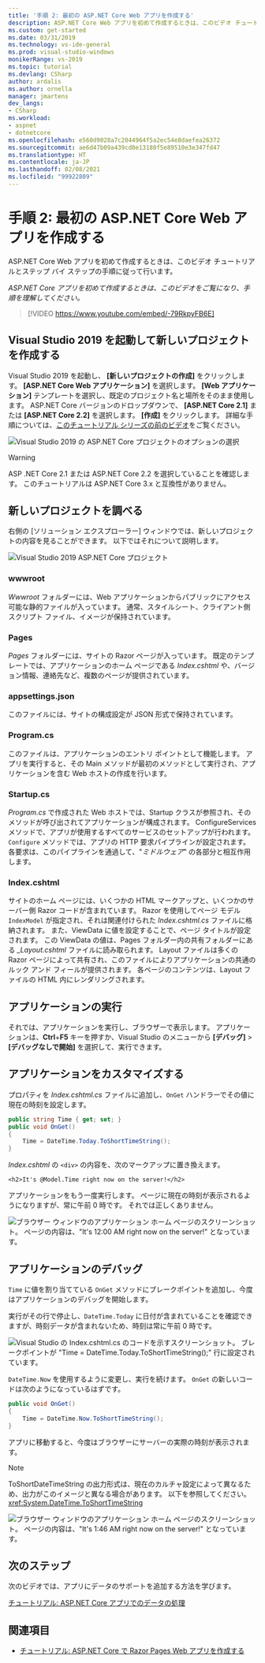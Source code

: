 ```yaml
---
title: '手順 2: 最初の ASP.NET Core Web アプリを作成する'
description: ASP.NET Core Web アプリを初めて作成するときは、このビデオ チュートリアルとステップ バイ ステップの手順に従って行います。
ms.custom: get-started
ms.date: 03/31/2019
ms.technology: vs-ide-general
ms.prod: visual-studio-windows
monikerRange: vs-2019
ms.topic: tutorial
ms.devlang: CSharp
author: ardalis
ms.author: ornella
manager: jmartens
dev_langs:
- CSharp
ms.workload:
- aspnet
- dotnetcore
ms.openlocfilehash: e560d9028a7c2044964f5a2ec54e8daefea26372
ms.sourcegitcommit: ae6d47b09a439cd0e13180f5e89510e3e347fd47
ms.translationtype: HT
ms.contentlocale: ja-JP
ms.lasthandoff: 02/08/2021
ms.locfileid: "99922809"
---
```

# <a name="step-2-create-your-first-aspnet-core-web-app"></a>手順 2: 最初の ASP.NET Core Web アプリを作成する

ASP.NET Core Web アプリを初めて作成するときは、このビデオ チュートリアルとステップ バイ ステップの手順に従って行います。

_ASP.NET Core アプリを初めて作成するときは、このビデオをご覧になり、手順を理解してください。_

> [!VIDEO https://www.youtube.com/embed/-79RkpyFB6E]

## <a name="start-visual-studio-2019-and-create-a-new-project"></a>Visual Studio 2019 を起動して新しいプロジェクトを作成する

Visual Studio 2019 を起動し、 **[新しいプロジェクトの作成]** をクリックします。 **[ASP.NET Core Web アプリケーション]** を選択します。 **[Web アプリケーション]** テンプレートを選択し、既定のプロジェクト名と場所をそのまま使用します。 ASP.NET Core バージョンのドロップダウンで、 **[ASP.NET Core 2.1]** または **[ASP.NET Core 2.2]** を選択します。 **[作成]** をクリックします。 詳細な手順については、[このチュートリアル シリーズの前のビデオ](tutorial-aspnet-core-ef-step-01.md)をご覧ください。

![Visual Studio 2019 の ASP.NET Core プロジェクトのオプションの選択](media/vs-2019/vs2019-choose-aspnetcore-project.png)

> [!WARNING]
> ASP .NET Core 2.1 または ASP.NET Core 2.2 を選択していることを確認します。 このチュートリアルは ASP.NET Core 3.x と互換性がありません。

## <a name="explore-the-new-project"></a>新しいプロジェクトを調べる

右側の [ソリューション エクスプローラー] ウィンドウでは、新しいプロジェクトの内容を見ることができます。 以下ではそれについて説明します。

![Visual Studio 2019 ASP.NET Core プロジェクト](media/vs-2019/vs2019-solution-explorer.png)

### <a name="wwwroot"></a>wwwroot

*Wwwroot* フォルダーには、Web アプリケーションからパブリックにアクセス可能な静的ファイルが入っています。 通常、スタイルシート、クライアント側スクリプト ファイル、イメージが保持されています。

### <a name="pages"></a>Pages

*Pages* フォルダーには、サイトの Razor ページが入っています。 既定のテンプレートでは、アプリケーションのホーム ページである *Index.cshtml* や、バージョン情報、連絡先など、複数のページが提供されています。

### <a name="appsettingsjson"></a>appsettings.json

このファイルには、サイトの構成設定が JSON 形式で保持されています。

### <a name="programcs"></a>Program.cs

このファイルは、アプリケーションのエントリ ポイントとして機能します。 アプリを実行すると、その Main メソッドが最初のメソッドとして実行され、アプリケーションを含む Web ホストの作成を行います。

### <a name="startupcs"></a>Startup.cs

*Program.cs* で作成された Web ホストでは、Startup クラスが参照され、そのメソッドが呼び出されてアプリケーションが構成されます。 ConfigureServices メソッドで、アプリが使用するすべてのサービスのセットアップが行われます。 `Configure` メソッドでは、アプリの HTTP 要求パイプラインが設定されます。 各要求は、このパイプラインを通過して、"*ミドルウェア*" の各部分と相互作用します。

### <a name="indexcshtml"></a>Index.cshtml

サイトのホーム ページには、いくつかの HTML マークアップと、いくつかのサーバー側 Razor コードが含まれています。 Razor を使用してページ モデル `IndexModel` が指定され、それは関連付けられた *Index.cshtml.cs* ファイルに格納されます。 また、ViewData に値を設定することで、ページ タイトルが設定されます。 この ViewData の値は、Pages フォルダー内の共有フォルダーにある *\_Layout.cshtml* ファイルに読み取られます。 Layout ファイルは多くの Razor ページによって共有され、このファイルによりアプリケーションの共通のルック アンド フィールが提供されます。 各ページのコンテンツは、Layout ファイルの HTML 内にレンダリングされます。

## <a name="run-the-application"></a>アプリケーションの実行

それでは、アプリケーションを実行し、ブラウザーで表示します。 アプリケーションは、**Ctrl**+**F5** キーを押すか、Visual Studio のメニューから **[デバッグ]**  >  **[デバッグなしで開始]** を選択して、実行できます。

## <a name="customize-the-application"></a>アプリケーションをカスタマイズする

プロパティを *Index.cshtml.cs* ファイルに追加し、`OnGet` ハンドラーでその値に現在の時刻を設定します。

```csharp
public string Time { get; set; }
public void OnGet()
{
    Time = DateTime.Today.ToShortTimeString();
}
```

*Index.cshtml* の `<div>` の内容を、次のマークアップに置き換えます。

```cshtml
<h2>It's @Model.Time right now on the server!</h2>
```

アプリケーションをもう一度実行します。 ページに現在の時刻が表示されるようになりますが、常に午前 0 時です。 それでは正しくありません。

![ブラウザー ウィンドウのアプリケーション ホーム ページのスクリーンショット。 ページの内容は、"It's 12:00 AM right now on the server!" となっています。](media/vs-2019/vs2019-app-in-browser.png)

## <a name="debug-the-application"></a>アプリケーションのデバッグ

`Time` に値を割り当てている `OnGet` メソッドにブレークポイントを追加し、今度はアプリケーションのデバッグを開始します。

実行がその行で停止し、`DateTime.Today` に日付が含まれていることを確認できますが、時刻データが含まれないため、時刻は常に午前 0 時です。

![Visual Studio の Index.cshtml.cs のコードを示すスクリーンショット。 ブレークポイントが "Time = DateTime.Today.ToShortTimeString();" 行に設定されています。](media/vs-2019/vs2019-breakpoint.png)

`DateTime.Now` を使用するように変更し、実行を続けます。 `OnGet` の新しいコードは次のようになっているはずです。

```csharp
public void OnGet()
{
    Time = DateTime.Now.ToShortTimeString();
}
```

アプリに移動すると、今度はブラウザーにサーバーの実際の時刻が表示されます。

> [!NOTE]
> ToShortDateTimeString の出力形式は、現在のカルチャ設定によって異なるため、出力がこのイメージと異なる場合があります。 以下を参照してください。<xref:System.DateTime.ToShortTimeString>

![ブラウザー ウィンドウのアプリケーション ホーム ページのスクリーンショット。 ページの内容は、"It's 1:46 AM right now on the server!" となっています。](media/vs-2019/vs2019-app-fixed-in-browser.png)

## <a name="next-steps"></a>次のステップ

次のビデオでは、アプリにデータのサポートを追加する方法を学びます。

[チュートリアル: ASP.NET Core アプリでのデータの処理](tutorial-aspnet-core-ef-step-03.md)

## <a name="see-also"></a>関連項目

- [チュートリアル: ASP.NET Core で Razor Pages Web アプリを作成する](/aspnet/core/tutorials/razor-pages/?view=aspnetcore-2.1&preserve-view=true)
